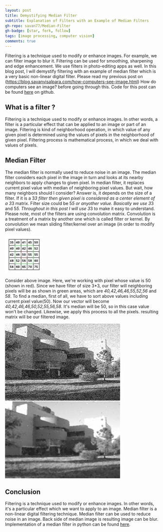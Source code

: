 ```yaml
---
layout: post
title: Demystifying Median Filter
subtitle: Explanation of Filters with an Example of Median Filters
gh-repo: savan77/Median-Filter
gh-badge: [star, fork, follow]
tags: [image processing, computer vision]
comments: true
---
```


Filtering is a technique used to modify or enhance images. For example, we can filter image to blur it. Filtering can be used for smoothing, sharpening and edge enhancement. We use filters in photo-editing apps as well. In this blog post, I will demystify filtering with an example of median filter which is a very basic non-linear digital filter. Please read my previous post on (https://blog.savanvisalpara.com/how-computers-see-image.html) How do computers see an image?</a> before going through this. Code for this post can be found [here](https://github.com/savan77/Median-Filter) on github.


## What is a filter ?

Filtering is a technique used to modify or enhance images. In other words, a filter is a particular effect that can be applied to an image or part of an image. Filtering is kind of neighborhood operation, in which value of any given pixel is determined using the values of pixels in the neighborhood of given pixel. Filtering process is mathematical process, in which we deal with values of pixels. 

## Median Filter

The median filter is normally used to reduce noise in an image. The median filter considers each pixel in the image in turn and looks at its nearby neighbors to apply changes to given pixel. In median filter, it replaces current pixel value with median of neighboring pixel values. But wait, how many neighbors should I consider? Answer is, it depends on the size of a filter. If it is a 3*3 filter then given pixel is considered as a center element of a 3*3 matrix. Filter size could be 5*5 or anyother value. Basically we use 3*3 and 5*5. Throughout in this post I will use 3*3 to make it easy to understand. Please note,  most of the filters are using convolution matrix. Convolution is a treatment of a matrix by another one which is called filter or kernel. By convolution we mean sliding filter/kernel over an image (in order to modify pixel values).


![3 x 3 Matrix](/assets/img/3by3.jpg)

Consider above image. Here, we're working with pixel whose value is 50 (shown in red). Since we have filter of size 3*3, our filter will neighboring pixels will be as shown in green areas, which are  *40,42,46,46,55,52,56* and  *58*. To find a median, first of all, we have to sort above values including current pixel value(50). Now our vector will become *40,42,46,46,50,52,55,56,58*. It's median will be 50, so in this case value won't be changed. Likewise, we apply this process to all the pixels. resulting matrix will be our filtered image.

![Black and White Image](/assets/img/enb.jpg)
![Filtered Image](/assets/img/filtered.jpg)

## Conclusion

Filtering is a technique used to modify or enhance images. In other words, it's a particular effect which we want to apply to an image. Median filter is a non-linear digital filtering technique. Median filter can be used to reduce noise in an image. Back side of median image is resulting image can be blur. Implementation of a median filter in python can be found [here](https://github.com/savan77/Median-Filter).